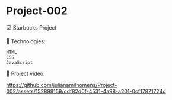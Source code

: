 # Project-002

💻 Starbucks Project 

🚀 Technologies:

    HTML
    CSS
    JavaScript

🎥 Project video:

https://github.com/julianamilhomens/Project-002/assets/152898159/cdf82d0f-4531-4a98-a201-0cf17871724d

